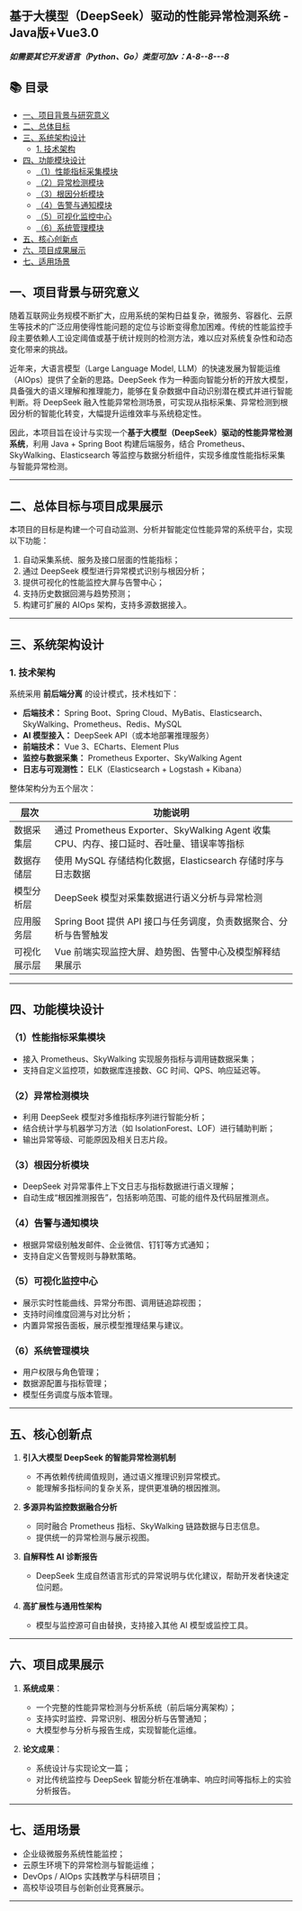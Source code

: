 ## 基于大模型（DeepSeek）驱动的性能异常检测系统 - Java版+Vue3.0

***如需要其它开发语言（Python、Go）类型可加v：A-8--8---8***

## 📚 目录
- [一、项目背景与研究意义](#-----------)
- [二、总体目标](#-------------)
- [三、系统架构设计](#--------)
  * [1. 技术架构](#1-----)
- [四、功能模块设计](#--------)
  * [（1）性能指标采集模块](#-1---------)
  * [（2）异常检测模块](#-2-------)
  * [（3）根因分析模块](#-3-------)
  * [（4）告警与通知模块](#-4--------)
  * [（5）可视化监控中心](#-5--------)
  * [（6）系统管理模块](#-6-------)
- [五、核心创新点](#-------)
- [六、项目成果展示](#------)
- [七、适用场景](#------)

## 一、项目背景与研究意义

随着互联网业务规模不断扩大，应用系统的架构日益复杂，微服务、容器化、云原生等技术的广泛应用使得性能问题的定位与诊断变得愈加困难。传统的性能监控手段主要依赖人工设定阈值或基于统计规则的检测方法，难以应对系统复杂性和动态变化带来的挑战。

近年来，大语言模型（Large Language Model, LLM）的快速发展为智能运维（AIOps）提供了全新的思路。DeepSeek 作为一种面向智能分析的开放大模型，具备强大的语义理解和推理能力，能够在复杂数据中自动识别潜在模式并进行智能判断。将 DeepSeek 融入性能异常检测场景，可实现从指标采集、异常检测到根因分析的智能化转变，大幅提升运维效率与系统稳定性。

因此，本项目旨在设计与实现一个**基于大模型（DeepSeek）驱动的性能异常检测系统**，利用 Java + Spring Boot 构建后端服务，结合 Prometheus、SkyWalking、Elasticsearch 等监控与数据分析组件，实现多维度性能指标采集与智能异常检测。

---

## 二、总体目标与项目成果展示

本项目的目标是构建一个可自动监测、分析并智能定位性能异常的系统平台，实现以下功能：

1. 自动采集系统、服务及接口层面的性能指标；
2. 通过 DeepSeek 模型进行异常模式识别与根因分析；
3. 提供可视化的性能监控大屏与告警中心；
4. 支持历史数据回溯与趋势预测；
5. 构建可扩展的 AIOps 架构，支持多源数据接入。

---

## 三、系统架构设计

### 1. 技术架构

系统采用 **前后端分离** 的设计模式，技术栈如下：

* **后端技术：** Spring Boot、Spring Cloud、MyBatis、Elasticsearch、SkyWalking、Prometheus、Redis、MySQL
* **AI 模型接入：** DeepSeek API（或本地部署推理服务）
* **前端技术：** Vue 3、ECharts、Element Plus
* **监控与数据采集：** Prometheus Exporter、SkyWalking Agent
* **日志与可观测性：** ELK（Elasticsearch + Logstash + Kibana）

整体架构分为五个层次：

| 层次     | 功能说明                                                              |
| ------ | ----------------------------------------------------------------- |
| 数据采集层  | 通过 Prometheus Exporter、SkyWalking Agent 收集 CPU、内存、接口延时、吞吐量、错误率等指标 |
| 数据存储层  | 使用 MySQL 存储结构化数据，Elasticsearch 存储时序与日志数据                          |
| 模型分析层  | DeepSeek 模型对采集数据进行语义分析与异常检测                                       |
| 应用服务层  | Spring Boot 提供 API 接口与任务调度，负责数据聚合、分析与告警触发                         |
| 可视化展示层 | Vue 前端实现监控大屏、趋势图、告警中心及模型解释结果展示                                    |

---

## 四、功能模块设计

### （1）性能指标采集模块

* 接入 Prometheus、SkyWalking 实现服务指标与调用链数据采集；
* 支持自定义监控项，如数据库连接数、GC 时间、QPS、响应延迟等。

### （2）异常检测模块

* 利用 DeepSeek 模型对多维指标序列进行智能分析；
* 结合统计学与机器学习方法（如 IsolationForest、LOF）进行辅助判断；
* 输出异常等级、可能原因及相关日志片段。

### （3）根因分析模块

* DeepSeek 对异常事件上下文日志与指标数据进行语义理解；
* 自动生成“根因推测报告”，包括影响范围、可能的组件及代码层推测点。

### （4）告警与通知模块

* 根据异常级别触发邮件、企业微信、钉钉等方式通知；
* 支持自定义告警规则与静默策略。

### （5）可视化监控中心

* 展示实时性能曲线、异常分布图、调用链追踪视图；
* 支持时间维度回溯与对比分析；
* 内置异常报告面板，展示模型推理结果与建议。

### （6）系统管理模块

* 用户权限与角色管理；
* 数据源配置与指标管理；
* 模型任务调度与版本管理。

---

## 五、核心创新点

1. **引入大模型 DeepSeek 的智能异常检测机制**

   * 不再依赖传统阈值规则，通过语义推理识别异常模式。
   * 能理解多指标间的复杂关系，提供更准确的根因推测。

2. **多源异构监控数据融合分析**

   * 同时融合 Prometheus 指标、SkyWalking 链路数据与日志信息。
   * 提供统一的异常检测与展示视图。

3. **自解释性 AI 诊断报告**

   * DeepSeek 生成自然语言形式的异常说明与优化建议，帮助开发者快速定位问题。

4. **高扩展性与通用性架构**

   * 模型与监控源可自由替换，支持接入其他 AI 模型或监控工具。

---

## 六、项目成果展示

1. **系统成果**：

   * 一个完整的性能异常检测与分析系统（前后端分离架构）；
   * 支持实时监控、异常识别、根因分析与告警通知；
   * 大模型参与分析与报告生成，实现智能化运维。

2. **论文成果**：

   * 系统设计与实现论文一篇；
   * 对比传统监控与 DeepSeek 智能分析在准确率、响应时间等指标上的实验分析报告。

---

## 七、适用场景

* 企业级微服务系统性能监控；
* 云原生环境下的异常检测与智能运维；
* DevOps / AIOps 实践教学与科研项目；
* 高校毕设项目与创新创业竞赛展示。

---
